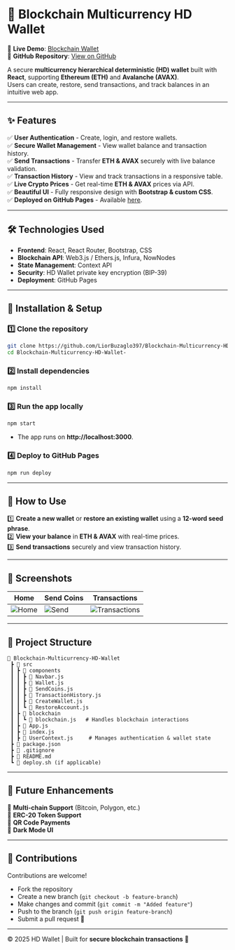 # 🏦 Blockchain Multicurrency HD Wallet

🚀 **Live Demo**: [Blockchain Wallet](https://liorbuzaglo397.github.io/Blockchain-Multicurrency-HD-Wallet/)  
📂 **GitHub Repository**: [View on GitHub](https://github.com/LiorBuzaglo397/Blockchain-Multicurrency-HD-Wallet-.git)  

A secure **multicurrency hierarchical deterministic (HD) wallet** built with **React**, supporting **Ethereum (ETH)** and **Avalanche (AVAX)**.  
Users can create, restore, send transactions, and track balances in an intuitive web app.

---

## ✨ **Features**
✅ **User Authentication** - Create, login, and restore wallets.  
✅ **Secure Wallet Management** - View wallet balance and transaction history.  
✅ **Send Transactions** - Transfer **ETH & AVAX** securely with live balance validation.  
✅ **Transaction History** - View and track transactions in a responsive table.  
✅ **Live Crypto Prices** - Get real-time **ETH & AVAX** prices via API.  
✅ **Beautiful UI** - Fully responsive design with **Bootstrap & custom CSS**.  
✅ **Deployed on GitHub Pages** - Available [here](https://liorbuzaglo397.github.io/Blockchain-Multicurrency-HD-Wallet/).  

---

## 🛠️ **Technologies Used**
- **Frontend**: React, React Router, Bootstrap, CSS
- **Blockchain API**: Web3.js / Ethers.js, Infura, NowNodes
- **State Management**: Context API
- **Security**: HD Wallet private key encryption (BIP-39)
- **Deployment**: GitHub Pages

---

## 🚀 **Installation & Setup**
### 1️⃣ **Clone the repository**
```bash
git clone https://github.com/LiorBuzaglo397/Blockchain-Multicurrency-HD-Wallet-.git
cd Blockchain-Multicurrency-HD-Wallet-
```

### 2️⃣ **Install dependencies**
```bash
npm install
```

### 3️⃣ **Run the app locally**
```bash
npm start
```
- The app runs on **http://localhost:3000**.

### 4️⃣ **Deploy to GitHub Pages**
```bash
npm run deploy
```

---

## 🔐 **How to Use**
1️⃣ **Create a new wallet** or **restore an existing wallet** using a **12-word seed phrase**.  
2️⃣ **View your balance** in **ETH & AVAX** with real-time prices.  
3️⃣ **Send transactions** securely and view transaction history.  

---

## 📸 **Screenshots**
| Home | Send Coins | Transactions |
|------|-----------|-------------|
| ![Home](https://via.placeholder.com/300x150) | ![Send](https://via.placeholder.com/300x150) | ![Transactions](https://via.placeholder.com/300x150) |

---

## 📜 **Project Structure**
```
📂 Blockchain-Multicurrency-HD-Wallet
 ┣ 📂 src
 ┃ ┣ 📂 components
 ┃ ┃ ┣ 📜 Navbar.js
 ┃ ┃ ┣ 📜 Wallet.js
 ┃ ┃ ┣ 📜 SendCoins.js
 ┃ ┃ ┣ 📜 TransactionHistory.js
 ┃ ┃ ┣ 📜 CreateWallet.js
 ┃ ┃ ┗ 📜 RestoreAccount.js
 ┃ ┣ 📂 blockchain
 ┃ ┃ ┗ 📜 blockchain.js   # Handles blockchain interactions
 ┃ ┣ 📜 App.js
 ┃ ┣ 📜 index.js
 ┃ ┣ 📜 UserContext.js     # Manages authentication & wallet state
 ┣ 📜 package.json
 ┣ 📜 .gitignore
 ┣ 📜 README.md
 ┗ 📜 deploy.sh (if applicable)
```

---

## 🌟 **Future Enhancements**
🔹 **Multi-chain Support** (Bitcoin, Polygon, etc.)  
🔹 **ERC-20 Token Support**  
🔹 **QR Code Payments**  
🔹 **Dark Mode UI**  

---

## 🤝 **Contributions**
Contributions are welcome!  
- Fork the repository  
- Create a new branch (`git checkout -b feature-branch`)  
- Make changes and commit (`git commit -m "Added feature"`)  
- Push to the branch (`git push origin feature-branch`)  
- Submit a pull request 🚀  

---


© 2025 HD Wallet | Built for **secure blockchain transactions** 🔐
